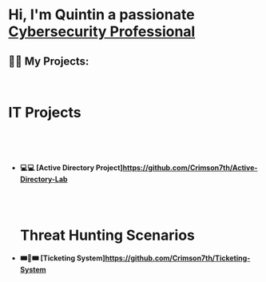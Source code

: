 <h1>Hi, I'm Quintin a passionate <br/> <a href="https://www.linkedin.com/in/quintin-harrigin-21033b303/">Cybersecurity Professional</a></h1>

<h2>👨‍💻 My Projects:</h2>
 <br>  <b><h1>  IT Projects  </h1><br></b>
 <br>

<br>
  
- <b>💻💻 [Active Directory Project]https://github.com/Crimson7th/Active-Directory-Lab
 
  <br>
  <br>

   <h1>Threat Hunting Scenarios</h1>
  
- <b>🎟🎫🎟  [Ticketing System]https://github.com/Crimson7th/Ticketing-System</b>

